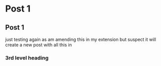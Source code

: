 # Post 1

## Post 1

just testing again as am amending this in my extension but suspect it will create a new post with all this in

### 3rd level heading